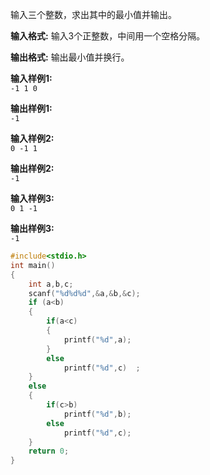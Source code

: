 输入三个整数，求出其中的最小值并输出。

**输入格式:**
输入3个正整数，中间用一个空格分隔。

**输出格式:**
输出最小值并换行。

**输入样例1:**  
`-1 1 0`

**输出样例1:**  
`-1`

**输入样例2:**  
`0 -1 1`

**输出样例2:**  
`-1`

**输入样例3:**  
`0 1 -1`

**输出样例3:**  
`-1`

```c
#include<stdio.h>
int main()
{
    int a,b,c;
    scanf("%d%d%d",&a,&b,&c);
    if (a<b)
    {
        if(a<c)
        {
            printf("%d",a);
        }
        else
            printf("%d",c)  ;
    }
    else
    {
        if(c>b)
            printf("%d",b);
        else
            printf("%d",c);
    }
    return 0;
}
```